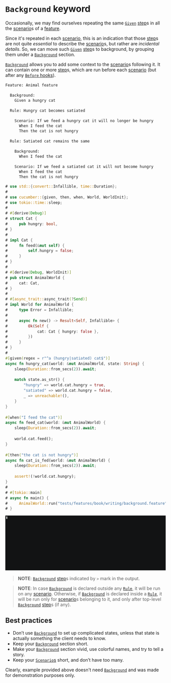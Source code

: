 `Background` keyword
====================

Occasionally, we may find ourselves repeating the same [`Given`] [step]s in all the [scenario]s of a [feature].

Since it's repeated in each [scenario], this is an indication that those [step]s are not quite _essential_ to describe the [scenario]s, but rather are _incidental details_. So, we can move such [`Given`] [step]s to background, by grouping them under a [`Background`] section.

[`Background`] allows you to add some context to the [scenario]s following it. It can contain one or more [step]s, which are run before each [scenario] (but after any [`Before` hooks][hook]).

```gherkin
Feature: Animal feature
    
  Background: 
    Given a hungry cat
    
  Rule: Hungry cat becomes satiated
      
    Scenario: If we feed a hungry cat it will no longer be hungry
      When I feed the cat
      Then the cat is not hungry
    
  Rule: Satiated cat remains the same
      
    Background:
      When I feed the cat

    Scenario: If we feed a satiated cat it will not become hungry
      When I feed the cat
      Then the cat is not hungry
```
```rust
# use std::{convert::Infallible, time::Duration};
#
# use cucumber::{given, then, when, World, WorldInit};
# use tokio::time::sleep;
#
# #[derive(Debug)]
# struct Cat {
#     pub hungry: bool,
# }
#
# impl Cat {
#     fn feed(&mut self) {
#         self.hungry = false;
#     }
# }
#
# #[derive(Debug, WorldInit)]
# pub struct AnimalWorld {
#     cat: Cat,
# }
#
# #[async_trait::async_trait(?Send)]
# impl World for AnimalWorld {
#     type Error = Infallible;
# 
#     async fn new() -> Result<Self, Infallible> {
#         Ok(Self {
#             cat: Cat { hungry: false },
#         })
#     }
# }
#
#[given(regex = r"^a (hungry|satiated) cat$")]
async fn hungry_cat(world: &mut AnimalWorld, state: String) {
    sleep(Duration::from_secs(2)).await;

    match state.as_str() {
        "hungry" => world.cat.hungry = true,
        "satiated" => world.cat.hungry = false,
        _ => unreachable!(),
    }
}

#[when("I feed the cat")]
async fn feed_cat(world: &mut AnimalWorld) {
    sleep(Duration::from_secs(2)).await;

    world.cat.feed();
}

#[then("the cat is not hungry")]
async fn cat_is_fed(world: &mut AnimalWorld) {
    sleep(Duration::from_secs(2)).await;

    assert!(!world.cat.hungry);
}
#
# #[tokio::main]
# async fn main() {
#     AnimalWorld::run("tests/features/book/writing/background.feature").await;
# }
```
![record](../rec/writing_background.gif)

> __NOTE__: [`Background`] [step]s indicated by `>` mark in the output.

> __NOTE__: In case [`Background`] is declared outside any [`Rule`], it will be run on any [scenario]. Otherwise, if [`Background`] is declared inside a [`Rule`], it will be run only for [scenario]s belonging to it, and only after top-level [`Background`] [step]s (if any).




## Best practices

- Don’t use [`Background`] to set up complicated states, unless that state is actually something the client needs to know.
- Keep your [`Background`] section short.
- Make your [`Background`] section vivid, use colorful names, and try to tell a story.
- Keep your [`Scenario`s][scenario] short, and don’t have too many.

Clearly, example provided above doesn't need [`Background`] and was made for demonstration purposes only.




[`Background`]: https://cucumber.io/docs/gherkin/reference#background
[`Given`]: https://cucumber.io/docs/gherkin/reference#given
[`Rule`]: https://cucumber.io/docs/gherkin/reference#rule
[feature]: https://cucumber.io/docs/gherkin/reference#feature
[hook]: https://cucumber.io/docs/cucumber/api#before
[scenario]: https://cucumber.io/docs/gherkin/reference#example
[step]: https://cucumber.io/docs/gherkin/reference#steps

